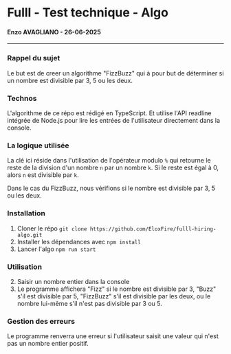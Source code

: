 # Fulll - Test technique - Algo
#### Enzo AVAGLIANO - 26-06-2025
___


### Rappel du sujet
Le but est de creer un algorithme "FizzBuzz" qui à pour but de déterminer si un nombre est divisible par 3, 5 ou les deux.

### Technos
L'algorithme de ce répo est rédigé en TypeScript. Et utilise l'API readline intégrée de Node.js pour lire les entrées de l'utilisateur directement dans la console.

### La logique utilisée
La clé ici réside dans l'utilisation de l'opérateur modulo `%` qui retourne le reste de la division d'un nombre `n` par un nombre `k`.
Si le reste est égal à 0, alors `n` est divisible par `k`.

Dans le cas du FizzBuzz, nous vérifions si le nombre est divisible par 3, 5 ou les deux.

### Installation
1. Cloner le répo `git clone https://github.com/EloxFire/fulll-hiring-algo.git`
2. Installer les dépendances avec `npm install`
3. Lancer l'algo `npm run start`

### Utilisation
2. Saisir un nombre entier dans la console
3. Le programme affichera "Fizz" si le nombre est divisible par 3, "Buzz" s'il est divisible par 5, "FizzBuzz" s'il est divisible par les deux, ou le nombre lui-même s'il n'est pas divisible par 3 ou 5.

### Gestion des erreurs
Le programme renverra une erreur si l'utilisateur saisit une valeur qui n'est pas un nombre entier positif.


